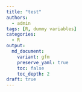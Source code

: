 ```yaml
---
title: "test"
authors: 
  - admin
tags: [R, dummy variables]
categories: 
  - R
output:
  md_document:
    variant: gfm
    preserve_yaml: true
    toc: false
    toc_depth: 2
draft: true
---
```




